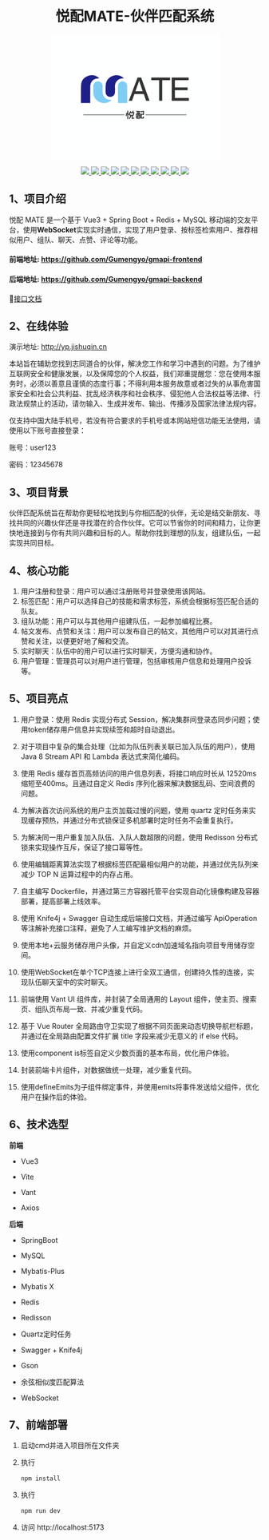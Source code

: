 <h1 align=center>
  	悦配MATE-伙伴匹配系统
</h1>
<p align="center">
<img src="doc/images/banner.svg" alt="image-20230623213937364" style="zoom:50%;" align="center" />
</p>
<p align="center">
<a target="_blank" href="https://github.com/Gumengyo/yuepei-backend">
    	<img src="https://img.shields.io/hexpm/l/plug.svg" ></img>
		<img src="https://img.shields.io/badge/JDK-1.8-green.svg" ></img>
        <img src="https://img.shields.io/badge/nodejs-18.16.0-green" ></img>
        <img src="https://img.shields.io/badge/springboot-2.6.4-green" ></img>
        <img src="https://img.shields.io/badge/vue-3.2-green" ></img>
		<img src="https://img.shields.io/badge/vant-4.3.1-green" ></img>
        <img src="https://img.shields.io/badge/swagger-3.0.0-brightgreen" ></img>
        <img src="https://img.shields.io/badge/mybatis--plus-3.5.1-green" ></img>
		<img src="https://img.shields.io/badge/websocket-2.6.4-green" ></img>
		<img src="https://img.shields.io/badge/MySQL-5.7-green" ></img>
		<img src="https://img.shields.io/badge/redis-7.0.2-green" ></img>
</a></p>



## 1、项目介绍

悦配 MATE 是一个基于 Vue3 + Spring Boot + Redis + MySQL 移动端的交友平台，使用**WebSocket**实现实时通信，实现了用户登录、按标签检索用户、推荐相似用户、组队、聊天、点赞、评论等功能。

#### 前端地址: https://github.com/Gumengyo/gmapi-frontend

#### 后端地址: https://github.com/Gumengyo/gmapi-backend

📄[接口文档](./doc/接口文档.md)

## 2、在线体验

 演示地址: http://yp.jishuqin.cn

本站旨在辅助您找到志同道合的伙伴，解决您工作和学习中遇到的问题。为了维护互联网安全和健康发展，以及保障您的个人权益，我们郑重提醒您：您在使用本服务时，必须以善意且谨慎的态度行事；不得利用本服务故意或者过失的从事危害国家安全和社会公共利益、扰乱经济秩序和社会秩序、侵犯他人合法权益等法律、行政法规禁止的活动，请勿输入、生成并发布、输出、传播涉及国家法律法规内容。

仅支持中国大陆手机号，若没有符合要求的手机号或本网站短信功能无法使用，请使用以下账号直接登录：

账号：user123

密码：12345678


## 3、项目背景

伙伴匹配系统旨在帮助你更轻松地找到与你相匹配的伙伴，无论是结交新朋友、寻找共同的兴趣伙伴还是寻找潜在的合作伙伴。它可以节省你的时间和精力，让你更快地连接到与你有共同兴趣和目标的人。帮助你找到理想的队友，组建队伍，一起实现共同目标。

## 4、核心功能

1. 用户注册和登录：用户可以通过注册账号并登录使用该网站。
2. 标签匹配：用户可以选择自己的技能和需求标签，系统会根据标签匹配合适的队友。
3. 组队功能：用户可以与其他用户组建队伍，一起参加编程比赛。
4. 帖文发布、点赞和关注：用户可以发布自己的帖文，其他用户可以对其进行点赞和关注，以便更好地了解和交流。
5. 实时聊天：队伍中的用户可以进行实时聊天，方便沟通和协作。
6. 用户管理：管理员可以对用户进行管理，包括审核用户信息和处理用户投诉等。

## 5、项目亮点

1. 用户登录：使用 Redis 实现分布式 Session，解决集群间登录态同步问题；使用token储存用户信息并实现续签和超时自动退出。

2. 对于项目中复杂的集合处理（比如为队伍列表关联已加入队伍的用户），使用 Java 8 Stream API 和 Lambda 表达式来简化编码。

3. 使用 Redis 缓存首页高频访问的用户信息列表，将接口响应时长从 12520ms缩短至400ms。且通过自定义 Redis 序列化器来解决数据乱码、空间浪费的问题。

4. 为解决首次访问系统的用户主页加载过慢的问题，使用 quartz 定时任务来实现缓存预热，并通过分布式锁保证多机部署时定时任务不会重复执行。

5. 为解决同一用户重复加入队伍、入队人数超限的问题，使用 Redisson 分布式锁来实现操作互斥，保证了接口幂等性。

6. 使用编辑距离算法实现了根据标签匹配最相似用户的功能，并通过优先队列来减少 TOP N 运算过程中的内存占用。

7. 自主编写 Dockerfile，并通过第三方容器托管平台实现自动化镜像构建及容器部署，提高部署上线效率。

8. 使用 Knife4j + Swagger 自动生成后端接口文档，并通过编写 ApiOperation 等注解补充接口注释，避免了人工编写维护文档的麻烦。

9. 使用本地+云服务储存用户头像，并自定义cdn加速域名指向项目专用储存空间。

10. 使用WebSocket在单个TCP连接上进行全双工通信，创建持久性的连接，实现队伍聊天室中的实时聊天。

11. 前端使用 Vant UI 组件库，并封装了全局通用的 Layout 组件，使主页、搜索页、组队页布局一致、并减少重复代码。

12. 基于 Vue Router 全局路由守卫实现了根据不同页面来动态切换导航栏标题， 并通过在全局路由配置文件扩展 title 字段来减少无意义的 if else 代码。
    
13. 使用component is标签自定义少数页面的基本布局，优化用户体验。

14. 封装前端卡片组件，对数据做统一处理，减少重复代码。

15. 使用defineEmits为子组件绑定事件，并使用emits将事件发送给父组件，优化用户在操作后的体验。

## 6、技术选型

**前端**

- Vue3

- Vite

- Vant

- Axios

**后端**

- SpringBoot 

- MySQL

- Mybatis-Plus

- Mybatis X

- Redis

- Redisson

- Quartz定时任务

- Swagger + Knife4j

- Gson

- 余弦相似度匹配算法

- WebSocket

## 7、前端部署

1. 启动cmd并进入项目所在文件夹

2. 执行

   ```bash
   npm install
   ```

3. 执行

   ```bash
   npm run dev
   ```

4. 访问 http://localhost:5173
